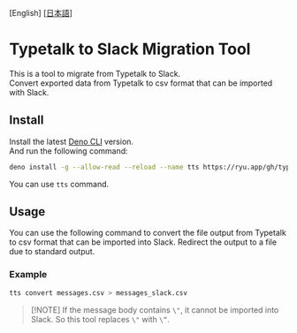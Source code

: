 <p>
  [English]
  [<a href="doc/README_ja.md">日本語</a>]
</p>

# Typetalk to Slack Migration Tool

This is a tool to migrate from Typetalk to Slack.\
Convert exported data from Typetalk to csv format that can be imported with
Slack.

## Install

Install the latest [Deno CLI](https://deno.com/) version.\
And run the following command:

```sh
deno install -g --allow-read --reload --name tts https://ryu.app/gh/typetalk_to_slack/cli.ts
```

You can use `tts` command.

## Usage

You can use the following command to convert the file output from Typetalk to
csv format that can be imported into Slack. Redirect the output to a file due to
standard output.

### Example

```sh
tts convert messages.csv > messages_slack.csv
```

> [!NOTE] If the message body contains `\"`, it cannot be imported into Slack.
> So this tool replaces `\"` with `\“`.
